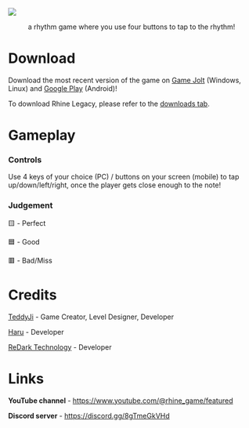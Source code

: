 ![](https://user-images.githubusercontent.com/112517587/210004090-e8d9c17e-c305-4b92-be97-4b095ddee639.png)
<p align="center">
a rhythm game where you use four buttons to tap to the rhythm!
</p>

# Download
Download the most recent version of the game on [Game Jolt](https://gamejolt.com/games/rhine/801760) (Windows, Linux) and [Google Play](https://play.google.com/store/apps/details?id=com.TeddyJiStudios.Rhine) (Android)!

To download Rhine Legacy, please refer to the [downloads tab](https://github.com/TeddyJi/Rhine/releases/tag/1.0.0).

# Gameplay
### Controls
Use 4 keys of your choice (PC) / buttons on your screen (mobile) to tap up/down/left/right, once the player gets close enough to the note!

### Judgement
🟨 - Perfect

🟦 - Good

🟥 - Bad/Miss 
 
 # Credits
[TeddyJi](https://github.com/TeddyJi) - Game Creator, Level Designer, Developer

[Haru](https://github.com/Haru1753) - Developer

[ReDark Technology](https://github.com/ReDarkTechnology) - Developer

# Links
**YouTube channel** - https://www.youtube.com/@rhine_game/featured

**Discord server** - https://discord.gg/8gTmeGkVHd
